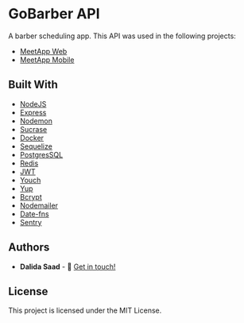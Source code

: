# GoBarber API

A barber scheduling app. This API was used in the following projects:

- [MeetApp Web](https://github.com/saaddalida/gobarber-frontend)
- [MeetApp Mobile](https://github.com/saaddalida/gobarber-mobile)

## Built With

- [NodeJS](https://nodejs.org/en/)
- [Express](https://expressjs.com/)
- [Nodemon](https://nodemon.io/)
- [Sucrase](https://github.com/alangpierce/sucrase)
- [Docker](https://www.docker.com/docker-community)
- [Sequelize](https://sequelize.org/)
- [PostgresSQL](https://www.postgresql.org/)
- [Redis](https://redis.io/)
- [JWT](https://jwt.io/)
- [Youch](https://www.npmjs.com/package/youch)
- [Yup](https://www.npmjs.com/package/yup)
- [Bcrypt](https://www.npmjs.com/package/bcrypt)
- [Nodemailer](https://nodemailer.com/about/)
- [Date-fns](https://date-fns.org/)
- [Sentry](https://sentry.io)

## Authors

- **Dalida Saad** - :wave: [Get in touch!](https://www.linkedin.com/in/dalida-saad/)

## License

This project is licensed under the MIT License.
